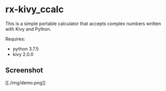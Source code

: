 # rx-kivy_ccalc

This is a simple portable calculator that accepts complex numbers written with Kivy and Python.

Requires:
- python 3.7.5
- kivy 2.0.0

## Screenshot
[[./img/demo.png]]
